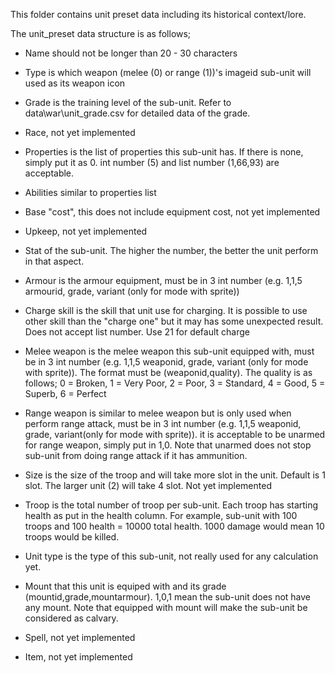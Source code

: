 This folder contains unit preset data including its historical context/lore.

The unit_preset data structure is as follows;

- Name should not be longer than 20 - 30 characters

- Type is which weapon (melee (0) or range (1))'s imageid sub-unit will used as its weapon icon

- Grade is the training level of the sub-unit. Refer to data\war\unit_grade.csv for detailed data of the grade.

- Race, not yet implemented

- Properties is the list of properties this sub-unit has. If there is none, simply put it as 0. int number (5) and list number (1,66,93) are acceptable.

- Abilities similar to properties list

- Base "cost", this does not include equipment cost, not yet implemented

- Upkeep, not yet implemented

- Stat of the sub-unit. The higher the number, the better the unit perform in that aspect.

- Armour is the armour equipment, must be in 3 int number (e.g. 1,1,5 armourid, grade, variant (only for mode with sprite))

- Charge skill is the skill that unit use for charging. It is possible to use other skill than the "charge one" but it may has some unexpected result. Does not accept list number. Use 21 for default charge

- Melee weapon is the melee weapon this sub-unit equipped with, must be in 3 int number (e.g. 1,1,5 weaponid, grade, variant (only for mode with sprite)). The format must be (weaponid,quality). The quality is as follows; 0 = Broken, 1 = Very Poor, 2 = Poor, 3 = Standard, 4 = Good, 5 = Superb, 6 = Perfect

- Range weapon is similar to melee weapon but is only used when perform range attack, must be in 3 int number (e.g. 1,1,5 weaponid, grade, variant(only for mode with sprite)). it is acceptable to be unarmed for range weapon, simply put in 1,0. Note that unarmed does not stop sub-unit from doing range attack if it has ammunition.

- Size is the size of the troop and will take more slot in the unit. Default is 1 slot. The larger unit (2) will take 4 slot. Not yet implemented

- Troop is the total number of troop per sub-unit. Each troop has starting health as put in the health column. For example, sub-unit with 100 troops and 100 health = 10000 total health. 1000 damage would mean 10 troops would be killed.

- Unit type is the type of this sub-unit, not really used for any calculation yet.

- Mount that this unit is equiped with and its grade (mountid,grade,mountarmour). 1,0,1 mean the sub-unit does not have any mount. Note that equipped with mount will make the sub-unit be considered as calvary.

- Spell, not yet implemented

- Item, not yet implemented